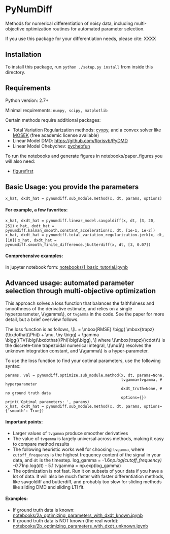 # PyNumDiff
Methods for numerical differentiation of noisy data, including multi-objective optimization routines for automated parameter selection. 

If you use this package for your differentiation needs, please cite: XXXX

## Installation
To install this package, run `python ./setup.py install` from inside this directory.

## Requirements
Python version: 2.7+

Minimal requirements: `numpy, scipy, matplotlib`

Certain methods require additional packages:
* Total Variation Regularization methods: [cvxpy](http://www.cvxpy.org/install/index.html), and a convex solver like [MOSEK](https://www.mosek.com/products/academic-licenses/) (free academic license available)
* Linear Model DMD: https://github.com/florisvb/PyDMD
* Linear Model Chebychev: [pychebfun](https://github.com/pychebfun/pychebfun/)

To run the notebooks and generate figures in notebooks/paper_figures you will also need:
* [figurefirst](https://github.com/FlyRanch/figurefirst)

## Basic Usage: you provide the parameters
`x_hat, dxdt_hat = pynumdiff.sub_module.method(x, dt, params, options)` 

#### For example, a few favorites:
`x_hat, dxdt_hat = pynumdiff.linear_model.savgoldiff(x, dt, [3, 20, 25])` 
`x_hat, dxdt_hat = pynumdiff.kalman_smooth.constant_acceleration(x, dt, [1e-1, 1e-2])` 
`x_hat, dxdt_hat = pynumdiff.total_variation_regularization.jerk(x, dt, [10])` 
`x_hat, dxdt_hat = pynumdiff.smooth_finite_difference.jbutterdiff(x, dt, [3, 0.07])` 

#### Comprehensive examples:
In jupyter notebook form: [notebooks/1_basic_tutorial.ipynb](https://github.com/florisvb/PyNumDiff/blob/master/notebooks/1_basic_tutorial.ipynb)


## Advanced usage: automated parameter selection through multi-objective optimization
This approach solves a loss function that balances the faithfulness and smoothness of the derivative estimate, and relies on a single hyperparameter, \\(\gamma\\), or `tvgamma` in the code. See the paper for more detail, but a brief overview follows. 

The loss function is as follows,
\\[L = \mbox{RMSE} \bigg( \mbox{trapz}(\bxdothat(\Phi)) + \mu, \by \bigg) + \gamma \bigg({TV}\big(\bxdothat(\Phi)\big)\bigg), \\]
where \\(\mbox{trapz}(\cdot)\\) is the discrete-time trapezoidal numerical integral, \\(\mu$\\) resolves the unknown integration constant, and \\(\gamma\\) is a hyper-parameter. 

To use the loss function to find your optimal parameters, use the following syntax:

    params, val = pynumdiff.optimize.sub_module.method(x, dt, params=None, 
                                                       tvgamma=tvgamma, # hyperparameter
                                                       dxdt_truth=None, # no ground truth data
                                                       options={})
    print('Optimal parameters: ', params)
    x_hat, dxdt_hat = pynumdiff.sub_module.method(x, dt, params, options={'smooth': True})

#### Important points:
* Larger values of `tvgamma` produce smoother derivatives
* The value of `tvgamma` is largely universal across methods, making it easy to compare method results
* The following heuristic works well for choosing `tvgamma`, where `cutoff_frequency` is the highest frequency content of the signal in your data, and `dt` is the timestep. 
    log_gamma = -1.6*np.log(cutoff_frequency) -0.71*np.log(dt) - 5.1
    tvgamma = np.exp(log_gamma)  
* The optimization is not fast. Run it on subsets of your data if you have a lot of data. It will also be much faster with faster differentiation methods, like savgoldiff and butterdiff, and probably too slow for sliding methods like sliding DMD and sliding LTI fit. 

#### Examples:
* If ground truth data is known:  [notebooks/2a_optimizing_parameters_with_dxdt_known.ipynb](https://github.com/florisvb/PyNumDiff/blob/master/notebooks/2a_optimizing_parameters_with_dxdt_known.ipynb)
* If ground truth data is NOT known (the real world):  [notebooks/2b_optimizing_parameters_with_dxdt_unknown.ipynb](https://github.com/florisvb/PyNumDiff/blob/master/notebooks/2b_optimizing_parameters_with_dxdt_unknown.ipynb)

